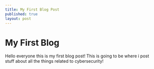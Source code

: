 ```yaml
---
title: My First Blog Post
published: true
layout: post
---
```


# [](#header-1)My First Blog

Hello everyone this is my first blog post! This is going to be where i post stuff about all the things related to cybersecurity!